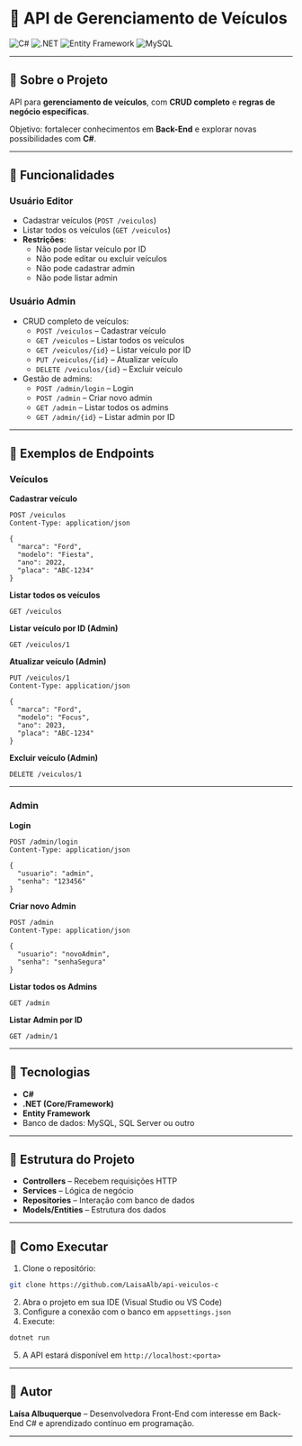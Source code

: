 # 🚗 API de Gerenciamento de Veículos

![C#](https://img.shields.io/badge/C%23-239120?style=for-the-badge&logo=c-sharp&logoColor=white)
![.NET](https://img.shields.io/badge/.NET-512BD4?style=for-the-badge&logo=dotnet&logoColor=white)
![Entity Framework](https://img.shields.io/badge/Entity%20Framework-512BD4?style=for-the-badge&logo=dotnet&logoColor=white)
![MySQL](https://img.shields.io/badge/MySQL-4479A1?style=for-the-badge&logo=mysql&logoColor=white)

---

## 🔹 Sobre o Projeto
API para **gerenciamento de veículos**, com **CRUD completo** e **regras de negócio específicas**.  

Objetivo: fortalecer conhecimentos em **Back-End** e explorar novas possibilidades com **C#**.

---

## 🔹 Funcionalidades

### Usuário Editor
- Cadastrar veículos (`POST /veiculos`)
- Listar todos os veículos (`GET /veiculos`)
- **Restrições**:
  - Não pode listar veículo por ID
  - Não pode editar ou excluir veículos
  - Não pode cadastrar admin
  - Não pode listar admin

### Usuário Admin
- CRUD completo de veículos:
  - `POST /veiculos` – Cadastrar veículo
  - `GET /veiculos` – Listar todos os veículos
  - `GET /veiculos/{id}` – Listar veículo por ID
  - `PUT /veiculos/{id}` – Atualizar veículo
  - `DELETE /veiculos/{id}` – Excluir veículo
- Gestão de admins:
  - `POST /admin/login` – Login
  - `POST /admin` – Criar novo admin
  - `GET /admin` – Listar todos os admins
  - `GET /admin/{id}` – Listar admin por ID

---

## 🔹 Exemplos de Endpoints

### Veículos

**Cadastrar veículo**
```http
POST /veiculos
Content-Type: application/json

{
  "marca": "Ford",
  "modelo": "Fiesta",
  "ano": 2022,
  "placa": "ABC-1234"
}
````

**Listar todos os veículos**

```http
GET /veiculos
```

**Listar veículo por ID (Admin)**

```http
GET /veiculos/1
```

**Atualizar veículo (Admin)**

```http
PUT /veiculos/1
Content-Type: application/json

{
  "marca": "Ford",
  "modelo": "Focus",
  "ano": 2023,
  "placa": "ABC-1234"
}
```

**Excluir veículo (Admin)**

```http
DELETE /veiculos/1
```

---

### Admin

**Login**

```http
POST /admin/login
Content-Type: application/json

{
  "usuario": "admin",
  "senha": "123456"
}
```

**Criar novo Admin**

```http
POST /admin
Content-Type: application/json

{
  "usuario": "novoAdmin",
  "senha": "senhaSegura"
}
```

**Listar todos os Admins**

```http
GET /admin
```

**Listar Admin por ID**

```http
GET /admin/1
```

---

## 🔹 Tecnologias

* **C#**
* **.NET (Core/Framework)**
* **Entity Framework**
* Banco de dados: MySQL, SQL Server ou outro

---

## 🔹 Estrutura do Projeto

* **Controllers** – Recebem requisições HTTP
* **Services** – Lógica de negócio
* **Repositories** – Interação com banco de dados
* **Models/Entities** – Estrutura dos dados

---

## 🔹 Como Executar

1. Clone o repositório:

```bash
git clone https://github.com/LaisaAlb/api-veiculos-c
```

2. Abra o projeto em sua IDE (Visual Studio ou VS Code)
3. Configure a conexão com o banco em `appsettings.json`
4. Execute:

```bash
dotnet run
```

5. A API estará disponível em `http://localhost:<porta>`

---

## 🔹 Autor

**Laísa Albuquerque** – Desenvolvedora Front-End com interesse em Back-End C# e aprendizado contínuo em programação.

---


